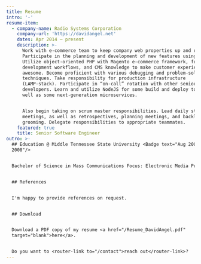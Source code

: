 ```yaml
---
title: Resume
intro: '-'
resume-item:
  - company-name: Radio Systems Corporation
    company-url: 'https://davidangel.net'
    dates: Apr 2014 – present
    description: >-
      Work with e-commerce team to keep company web properties up and running.
      Participate in the planning and development of new features using Agile.
      Utilize object-oriented PHP with Magento e-commerce framework, front-end
      development workflows, and CMS knowledge to make customer experiences
      awesome. Become proficient with various debugging and problem-solving
      techniques. Take responsibility for production infrastructure
      (LAMP-stack). Participate in “on-call” rotation with other senior
      developers. Learn and utilize NodeJS for some build and deploy tools, as
      well as some next-generation microservices.


      Also begin taking on scrum master responsibilities. Lead daily stand-up
      meetings, as well as retrospectives, planning meetings, and backlog
      grooming. Delegate responsibilities to appropriate teammates.
    featured: true
    title: Senior Software Engineer
outro: >-
  ## Education @ Middle Tennessee State University <Badge text="Aug 2004 – May
  2008"/>


  Bachelor of Science in Mass Communications Focus: Electronic Media Production


  ## References


  I'm happy to provide references on request.


  ## Download


  Download a PDF copy of my resume <a href="/Resume_DavidAngel.pdf"
  target="blank">here</a>.


  Do you want to <router-link to="/contact">reach out</router-link>?
---
```



